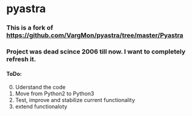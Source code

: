 # pyastra

### This is a fork of https://github.com/VargMon/pyastra/tree/master/Pyastra
### Project was dead scince 2006 till now. I want to completely refresh it.

#### ToDo:
0) Uderstand the code
1) Move from Python2 to Python3
2) Test, improve and stabilize current functionality
3) extend functionaloty

